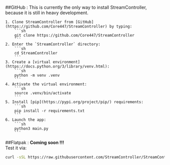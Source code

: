 ##GitHub
: This is currently the only way to install StreamController, because it is still in heavy development.

    1. Clone StreamController from [GitHub](https://github.com/Core447/StreamController) by typing:
        ```sh
        git clone https://github.com/Core447/StreamController
        ```
    2. Enter the `StreamController` directory:
        ```sh
        cd StreamController
        ```
    3. Create a [virtual environment](https://docs.python.org/3/library/venv.html):
        ```sh
        python -m venv .venv
        ```
    4. Activate the virtual environment:
        ```sh
        source .venv/bin/activate
        ```
    5. Install [pip](https://pypi.org/project/pip/) requirements:
        ```sh
        pip install -r requirements.txt
        ```
    6. Launch the app:
        ```sh
        python3 main.py
        ```
    
##Flatpak
: **Coming soon !!!**  
Test it via:
```sh
curl -sSL https://raw.githubusercontent.com/StreamController/StreamController/dev/flatpak/install.sh | bash
```
